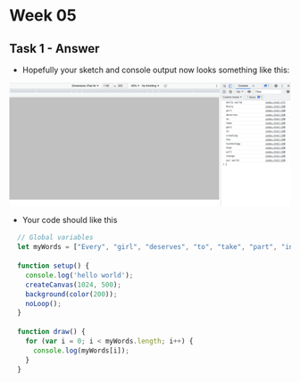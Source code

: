 # Week 05

## Task 1 - Answer

- Hopefully your sketch and console output now looks something like this:  

<p align="center">
  <img src="./images/task1.png">
</p>

- Your code should like this

```javascript
  // Global variables
  let myWords = ["Every", "girl", "deserves", "to", "take", "part", "in", "creating", "the", "technology", "that", "will", "change", "our world"];

  function setup() {
    console.log('hello world');
    createCanvas(1024, 500);
    background(color(200));
    noLoop();
  }

  function draw() {
    for (var i = 0; i < myWords.length; i++) {
      console.log(myWords[i]);
    }
  }
```
